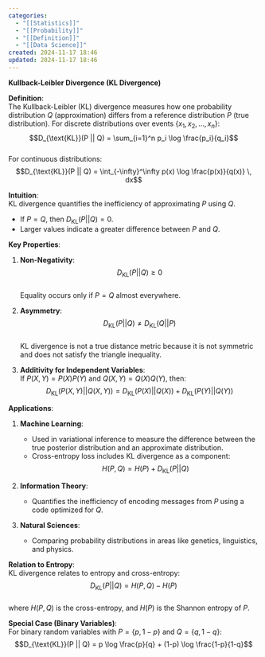 ```yaml
---
categories:
  - "[[Statistics]]"
  - "[[Probability]]"
  - "[[Definition]]"
  - "[[Data Science]]"
created: 2024-11-17 18:46
updated: 2024-11-17 18:46
---
```

**Kullback-Leibler Divergence (KL Divergence)**  

**Definition**:  
The Kullback-Leibler (KL) divergence measures how one probability distribution $Q$ (approximation) differs from a reference distribution $P$ (true distribution). For discrete distributions over events $\{x_1, x_2, \dots, x_n\}$:  
$$D_{\text{KL}}(P || Q) = \sum_{i=1}^n p_i \log \frac{p_i}{q_i}$$  
For continuous distributions:  
$$D_{\text{KL}}(P || Q) = \int_{-\infty}^\infty p(x) \log \frac{p(x)}{q(x)} \, dx$$  

**Intuition**:  
KL divergence quantifies the inefficiency of approximating $P$ using $Q$.  
- If $P = Q$, then $D_{\text{KL}}(P || Q) = 0$.  
- Larger values indicate a greater difference between $P$ and $Q$.  

**Key Properties**:  
1. **Non-Negativity**:  
   $$D_{\text{KL}}(P || Q) \geq 0$$  
   Equality occurs only if $P = Q$ almost everywhere.  

2. **Asymmetry**:  
   $$D_{\text{KL}}(P || Q) \neq D_{\text{KL}}(Q || P)$$  
   KL divergence is not a true distance metric because it is not symmetric and does not satisfy the triangle inequality.  

3. **Additivity for Independent Variables**:  
   If $P(X, Y) = P(X)P(Y)$ and $Q(X, Y) = Q(X)Q(Y)$, then:  
   $$D_{\text{KL}}(P(X, Y) || Q(X, Y)) = D_{\text{KL}}(P(X) || Q(X)) + D_{\text{KL}}(P(Y) || Q(Y))$$  

**Applications**:  
1. **Machine Learning**:  
   - Used in variational inference to measure the difference between the true posterior distribution and an approximate distribution.  
   - Cross-entropy loss includes KL divergence as a component:  
     $$H(P, Q) = H(P) + D_{\text{KL}}(P || Q)$$  

2. **Information Theory**:  
   - Quantifies the inefficiency of encoding messages from $P$ using a code optimized for $Q$.  

3. **Natural Sciences**:  
   - Comparing probability distributions in areas like genetics, linguistics, and physics.  

**Relation to Entropy**:  
KL divergence relates to entropy and cross-entropy:  
$$D_{\text{KL}}(P || Q) = H(P, Q) - H(P)$$  
where $H(P, Q)$ is the cross-entropy, and $H(P)$ is the Shannon entropy of $P$.  

**Special Case (Binary Variables)**:  
For binary random variables with $P = \{p, 1-p\}$ and $Q = \{q, 1-q\}$:  
$$D_{\text{KL}}(P || Q) = p \log \frac{p}{q} + (1-p) \log \frac{1-p}{1-q}$$